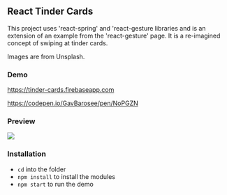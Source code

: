 
## React Tinder Cards

This project uses 'react-spring' and 'react-gesture libraries and is an extension of an example from the 'react-gesture' page. It is a re-imagined concept of swiping at tinder cards.

Images are from Unsplash.

### Demo

https://tinder-cards.firebaseapp.com

https://codepen.io/GavBarosee/pen/NoPGZN


### Preview

![](tinder.gif)


### Installation

- ```cd``` into the folder
- ```npm install``` to install the modules
- ```npm start``` to run the demo

